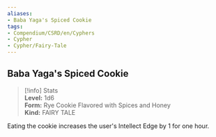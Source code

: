 ```yaml
---
aliases:
- Baba Yaga's Spiced Cookie
tags:
- Compendium/CSRD/en/Cyphers
- Cypher
- Cypher/Fairy-Tale
---
```


  
## Baba Yaga's Spiced Cookie  
>[!info] Stats  
> **Level:** 1d6  
> **Form:** Rye Cookie Flavored with Spices and Honey  
> **Kind:** FAIRY TALE
  
Eating the cookie increases the user's Intellect Edge by 1 for one hour.
